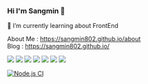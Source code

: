### Hi I'm Sangmin 👋
🌱 I’m currently learning about FrontEnd

About Me : https://sangmin802.github.io/about  
Blog : https://sangmin802.github.io/

<img src="https://img.shields.io/badge/HTML5-#E34F26?style=for-the-badge&logo=HTML5&logoColor=white">
<img src="https://img.shields.io/badge/CSS3-#1572B6?style=for-the-badge&logo=CSS3&logoColor=white">
<img src="https://img.shields.io/badge/TypeScript-#3178C6?style=for-the-badge&logo=#3178C6&logoColor=white">
<img src="https://img.shields.io/badge/React-#61DAFB?style=for-the-badge&logo=React&logoColor=white">
<img src="https://img.shields.io/badge/ReactQuery-#FF4154?style=for-the-badge&logo=ReactQuery&logoColor=white">
<img src="https://img.shields.io/badge/Node.js-#339933?style=for-the-badge&logo=Node.js&logoColor=white">
<img src="https://img.shields.io/badge/Python-3776AB?style=for-the-badge&logo=Python&logoColor=white">

[![Node.js CI](https://github.com/sangmin802/loa-hands/actions/workflows/node.js.yml/badge.svg?branch=master)](https://github.com/sangmin802/loa-hands/actions/workflows/node.js.yml)
